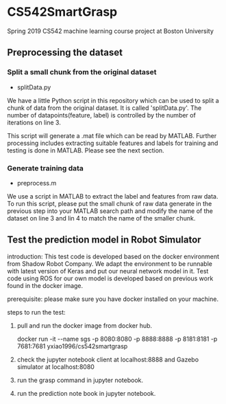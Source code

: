 # CS542SmartGrasp
Spring 2019 CS542 machine learning course project at Boston University


## Preprocessing the dataset

### Split a small chunk from the original dataset

* splitData.py
  
We have a little Python script in this repository which can be used to split a chunk of data from the original dataset. It is called 'splitData.py'. The number of datapoints(feature, label) is controlled by the number of iterations on line 3.

This script will generate a .mat file which can be read by MATLAB. Further processing includes extracting suitable features and labels for training and testing is done in MATLAB. Please see the next section.

### Generate training data

* preprocess.m

We use a script in MATLAB to extract the label and features from raw data. To run this script, please put the small chunk of raw data generate in the previous step into your MATLAB search path and modify the name of the dataset on line 3 and lin 4 to match the name of the smaller chunk. 

## Test the prediction model in Robot Simulator

introduction: This test code is developed based on the docker environment from Shadow Robot Company. We adapt the environment to be runnable with latest version of Keras and put our neural network model in it. Test code using ROS for our own model is developed based on previous work found in the docker image.

prerequisite: please make sure you have docker installed on your machine.

steps to run the test:

1. pull and run the docker image from docker hub.

    docker run -it --name sgs -p 8080:8080 -p 8888:8888 -p 8181:8181 -p 7681:7681 yxiao1996/cs542smartgrasp

2. check the jupyter notebook client at localhost:8888 and Gazebo simulator at localhost:8080 
3. run the grasp command in jupyter notebook.
4. run the prediction note book in jupyter notebook.